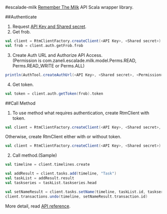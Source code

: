#escalade-milk
[Remember The Milk](http://www.rememberthemilk.com/ "Remember The Milk") API Scala wrapper library.

##Authenticate
1. Request [API Key and Shared secret](http://www.rememberthemilk.com/services/api/keys.rtm).
2. Get frob.
```scala
val client = RtmClientFactory.createClient(<API Key>, <Shared secret>)
val frob = client.auth.getFrob.frob
```
3. Create Auth URL and Authorize API Access.  
(Permission is com.zaneli.escalade.milk.model.Perms.READ, Perms.READ_WRITE or Perms.ALL)  
```scala
println(AuthTool.createAuthUrl(<API Key>, <Shared secret>, <Permission>, frob))
```
4. Get token.  
```scala
val token = client.auth.getToken(frob).token
```

##Call Method
1. To use method what requires authentication, create RtmClient with token.  
```scala
val client = RtmClientFactory.createClient(<API Key>, <Shared secret>, token)
```
Otherwise, create RtmClient either with or without token.  
```scala
val client = RtmClientFactory.createClient(<API Key>, <Shared secret>)
```
2. Call method.(Sample)  
```scala
val timeline = client.timelines.create

val addResult = client.tasks.add(timeline, "Task")
val taskList = addResult.result
val taskseries = taskList.taskseries.head

val setNameResult = client.tasks.setName(timeline, taskList.id, taskseries.id, taskseries.task.id, "NewName")
client.transactions.undo(timeline, setNameResult.transaction.id)
```

More detail, read [API reference](http://www.rememberthemilk.com/services/api/methods/ "Remember The Milk API reference").
